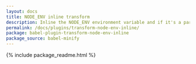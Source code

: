 ```yaml
---
layout: docs
title: NODE_ENV inline transform
description: Inline the NODE_ENV environment variable and if it's a part of a binary expression
permalink: /docs/plugins/transform-node-env-inline/
package: babel-plugin-transform-node-env-inline
package_source: babel-minify
---
```


{% include package_readme.html %}
